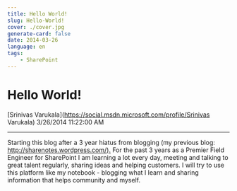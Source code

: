 ```yaml
---
title: Hello World!
slug: Hello-World!
cover: ./cover.jpg
generate-card: false
date: 2014-03-26
language: en
tags:
    - SharePoint
---
```


  

Hello World!
============

[Srinivas Varukala](https://social.msdn.microsoft.com/profile/Srinivas Varukala) 3/26/2014 11:22:00 AM

* * *

Starting this blog after a 3 year hiatus from blogging (my previous blog: [http://sharenotes.wordpress.com/).](http://sharenotes.wordpress.com/) For the past 3 years as a Premier Field Engineer for SharePoint I am learning a lot every day, meeting and talking to great talent regularly, sharing ideas and helping customers. I will try to use this platform like my notebook - blogging what I learn and sharing information that helps community and myself.